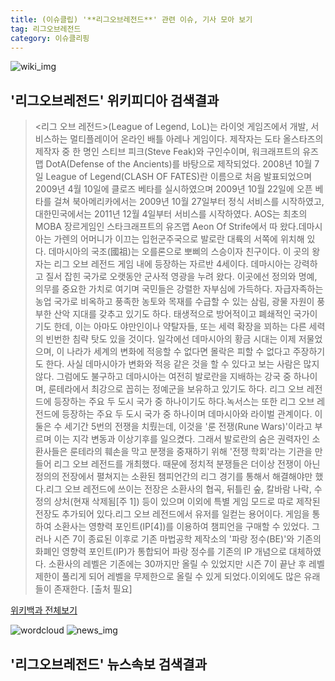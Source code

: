 ```yaml
---
title: (이슈클립) '**리그오브레전드**' 관련 이슈, 기사 모아 보기
tag: 리그오브레전드
category: 이슈클리핑
---
```

![wiki_img](https://user-images.githubusercontent.com/42597476/44503234-41136a80-a6d0-11e8-9071-6fc6418eafe4.png)
## **'**리그오브레전드**'** 위키피디아 검색결과
><리그 오브 레전드>(League of Legend, LoL)는 라이엇 게임즈에서 개발, 서비스하는 멀티플레이어 온라인 배틀 아레나 게임이다. 제작자는 도타 올스타즈의 제작자 중 한 명인 스티브 피크(Steve Feak)와 구인수이며, 워크래프트의 유즈맵 DotA(Defense of the Ancients)를 바탕으로 제작되었다. 2008년 10월 7일 League of Legend(CLASH OF FATES)란 이름으로 처음 발표되었으며 2009년 4월 10일에 클로즈 베타를 실시하였으며 2009년 10월 22일에 오픈 베타를 걸쳐 북아메리카에서는 2009년 10월 27일부터 정식 서비스를 시작하였고, 대한민국에서는 2011년 12월 4일부터 서비스를 시작하였다. AOS는 최초의 MOBA 장르게임인 스타크래프트의 유즈맵 Aeon Of Strife에서 따 왔다.데마시아는 가렌의 어머니가 이끄는 입헌군주국으로 발로란 대륙의 서쪽에 위치해 있다. 데마시아의 국조(國祖)는 오를론으로 뽀삐의 스승이자 친구이다. 이 곳의 왕자는 리그 오브 레전드 게임 내에 등장하는 자르반 4세이다. 데마시아는 강력하고 질서 잡힌 국가로 오랫동안 군사적 영광을 누려 왔다. 이곳에선 정의와 명예, 의무를 중요한 가치로 여기며 국민들은 강렬한 자부심에 가득하다. 자급자족하는 농업 국가로 비옥하고 풍족한 농토와 목재를 수급할 수 있는 삼림, 광물 자원이 풍부한 산악 지대를 갖추고 있기도 하다. 태생적으로 방어적이고 폐쇄적인 국가이기도 한데, 이는 아마도 야만인이나 약탈자들, 또는 세력 확장을 꾀하는 다른 세력의 빈번한 침략 탓도 있을 것이다. 일각에선 데마시아의 황금 시대는 이제 저물었으며, 이 나라가 세계의 변화에 적응할 수 없다면 몰락은 피할 수 없다고 주장하기도 한다. 사실 데마시아가 변화와 적응 같은 것을 할 수 있다고 보는 사람은 많지 않다. 그럼에도 불구하고 데마시아는 여전히 발로란을 지배하는 강국 중 하나이며, 룬테라에서 최강으로 꼽히는 정예군을 보유하고 있기도 하다. 리그 오브 레전드에 등장하는 주요 두 도시 국가 중 하나이기도 하다.녹서스는 또한 리그 오브 레전드에 등장하는 주요 두 도시 국가 중 하나이며 데마시아와 라이벌 관계이다. 이 둘은 수 세기간 5번의 전쟁을 치뤘는데, 이것을 '룬 전쟁(Rune Wars)'이라고 부르며 이는 지각 변동과 이상기후를 일으켰다. 그래서 발로란의 숨은 권력자인 소환사들은 룬테라의 훼손을 막고 분쟁을 중재하기 위해 '전쟁 학회'라는 기관을 만들어 리그 오브 레전드를 개최했다. 때문에 정치적 분쟁들은 더이상 전쟁이 아닌 정의의 전장에서 펼쳐지는 소환된 챔피언간의 리그 경기를 통해서 해결해야만 했다.리그 오브 레전드에 쓰이는 전장은 소환사의 협곡, 뒤틀린 숲, 칼바람 나락, 수정의 상처(현재 삭제됨[주 1]) 등이 있으며 이외에 특별 게임 모드로 따로 제작된 전장도 추가되어 있다.리그 오브 레전드에서 유저를 일컫는 용어이다. 게임을 통하여 소환사는 영향력 포인트(IP[4])를 이용하여 챔피언을 구매할 수 있었다. 그러나 시즌 7이 종료된 이후로 기존 마법공학 제작소의 '파랑 정수(BE)'와 기존의 화폐인 영향력 포인트(IP)가 통합되어 파랑 정수를 기존의 IP 개념으로 대체하였다. 소환사의 레벨은 기존에는 30까지만 올릴 수 있었지만 시즌 7이 끝난 후 레벨 제한이 풀리게 되어 레벨을 무제한으로 올릴 수 있게 되었다.이외에도 많은 유래들이 존재한다. [출처 필요]

<a href="https://ko.wikipedia.org/wiki/리그오브레전드" target="_blank">위키백과 전체보기</a>

![wordcloud](https://s3.ap-northeast-2.amazonaws.com/lyrics101-wordcloud/2018-09-15-1536997687.png)
![news_img](https://user-images.githubusercontent.com/42597476/44507050-1206f400-a6e4-11e8-8d98-7ffbfebb353f.png)
## **'**리그오브레전드**'** 뉴스속보 검색결과

